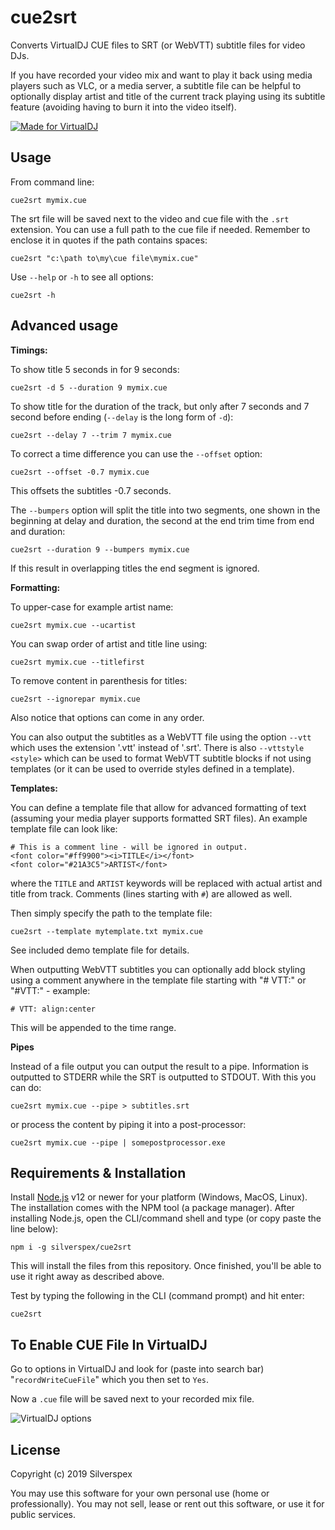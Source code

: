 cue2srt
=======

Converts VirtualDJ CUE files to SRT (or WebVTT) subtitle files for video DJs.

If you have recorded your video mix and want to play it back using media players
such as VLC, or a media server, a subtitle file can be helpful to optionally display
artist and title of the current track playing using its subtitle feature (avoiding
having to burn it into the video itself).

[![Made for VirtualDJ](https://i.imgur.com/4jQVHVi.png)](https://virtualdj.com/)

Usage
-----

From command line:

    cue2srt mymix.cue

The srt file will be saved next to the video and cue file with the `.srt`
extension. You can use a full path to the cue file if needed. Remember to enclose
it in quotes if the path contains spaces:

    cue2srt "c:\path to\my\cue file\mymix.cue"

Use `--help` or `-h` to see all options:

    cue2srt -h

Advanced usage
--------------

**Timings:**

To show title 5 seconds in for 9 seconds:

    cue2srt -d 5 --duration 9 mymix.cue

To show title for the duration of the track, but only after 7 seconds and 7 second before
ending (`--delay` is the long form of `-d`):

    cue2srt --delay 7 --trim 7 mymix.cue

To correct a time difference you can use the `--offset` option:

    cue2srt --offset -0.7 mymix.cue

This offsets the subtitles -0.7 seconds.

The `--bumpers` option will split the title into two segments, one shown in the beginning
at delay and duration, the second at the end trim time from end and duration:

    cue2srt --duration 9 --bumpers mymix.cue

If this result in overlapping titles the end segment is ignored.

**Formatting:**

To upper-case for example artist name:

    cue2srt mymix.cue --ucartist

You can swap order of artist and title line using:

    cue2srt mymix.cue --titlefirst

To remove content in parenthesis for titles:

    cue2srt --ignorepar mymix.cue
    
Also notice that options can come in any order.

You can also output the subtitles as a WebVTT file using the option `--vtt`
which uses the extension '.vtt' instead of '.srt'. There is also `--vttstyle <style>`
which can be used to format WebVTT subtitle blocks if not using templates (or it can
be used to override styles defined in a template).

**Templates:**

You can define a template file that allow for advanced formatting of text (assuming
your media player supports formatted SRT files). An example template file can look like:

    # This is a comment line - will be ignored in output.
    <font color="#ff9900"><i>TITLE</i></font>
    <font color="#21A3C5">ARTIST</font>

where the `TITLE` and `ARTIST` keywords will be replaced with actual artist and title from
track. Comments (lines starting with `#`) are allowed as well. 

Then simply specify the path to the template file:

    cue2srt --template mytemplate.txt mymix.cue

See included demo template file for details.

When outputting WebVTT subtitles you can optionally add block styling using a comment
anywhere in the template file starting with "# VTT:" or "#VTT:" - example:

    # VTT: align:center

This will be appended to the time range.

**Pipes**

Instead of a file output you can output the result to a pipe. Information is outputted
to STDERR while the SRT is outputted to STDOUT. With this you can do:

    cue2srt mymix.cue --pipe > subtitles.srt

or process the content by piping it into a post-processor:

    cue2srt mymix.cue --pipe | somepostprocessor.exe

Requirements & Installation
---------------------------

Install [Node.js](https://nodejs.org/en/) v12 or newer for your platform (Windows,
MacOS, Linux). The installation comes with the NPM tool (a package manager).
After installing Node.js, open the CLI/command shell and type (or copy paste the
line below):

    npm i -g silverspex/cue2srt

This will install the files from this repository. Once finished, you'll be able
to use it right away as described above.

Test by typing the following in the CLI (command prompt) and hit enter:

    cue2srt

To Enable CUE File In VirtualDJ
-------------------------------

Go to options in VirtualDJ and look for (paste into search bar) "`recordWriteCueFile`"
 which you then set to `Yes`.

Now a `.cue` file will be saved next to your recorded mix file.

![VirtualDJ options](https://i.imgur.com/R1HLJ1W.jpg)

License
-------

Copyright (c) 2019 Silverspex

You may use this software for your own personal use (home or professionally).
You may not sell, lease or rent out this software, or use it for public services.
